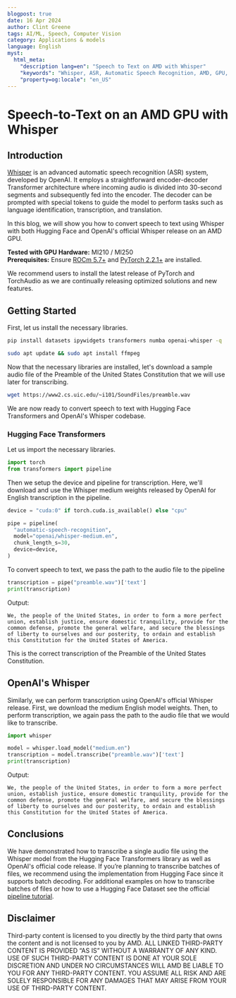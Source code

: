 ```yaml
---
blogpost: true
date: 16 Apr 2024
author: Clint Greene
tags: AI/ML, Speech, Computer Vision
category: Applications & models
language: English
myst:
  html_meta:
    "description lang=en": "Speech to Text on AMD with Whisper"
    "keywords": "Whisper, ASR, Automatic Speech Recognition, AMD, GPU, MI300, MI250"
    "property=og:locale": "en_US"
---
```


# Speech-to-Text on an AMD GPU with Whisper

## Introduction

[Whisper](https://openai.com/research/whisper) is an advanced automatic speech recognition (ASR) system, developed by OpenAI. It employs a straightforward encoder-decoder Transformer architecture where incoming audio is divided into 30-second segments and subsequently fed into the encoder. The decoder can be prompted with special tokens to guide the model to perform tasks such as language identification, transcription, and translation.

In this blog, we will show you how to convert speech to text using Whisper with both Hugging Face and OpenAI's official Whisper release on an AMD GPU.

**Tested with GPU Hardware:** MI210 / MI250\
**Prerequisites:** Ensure [ROCm 5.7+](https://rocm.docs.amd.com/projects/install-on-linux/en/latest/index.html) and [PyTorch 2.2.1+](https://rocm.docs.amd.com/projects/install-on-linux/en/latest/how-to/3rd-party/pytorch-install.html) are installed.

We recommend users to install the latest release of PyTorch and TorchAudio as we are continually releasing optimized solutions and new features.

## Getting Started

First, let us install the necessary libraries.

```bash
pip install datasets ipywidgets transformers numba openai-whisper -q
```

```bash
sudo apt update && sudo apt install ffmpeg
```

Now that the necessary libraries are installed, let's download a sample audio file of the Preamble of the United States Constitution that we will use later for transcribing.

```bash
wget https://www2.cs.uic.edu/~i101/SoundFiles/preamble.wav
```

We are now ready to convert speech to text with Hugging Face Transformers and OpenAI's Whisper codebase.

### Hugging Face Transformers

Let us import the necessary libraries.

```python
import torch
from transformers import pipeline
```

Then we setup the device and pipeline for transcription. Here, we'll download and use the Whisper medium weights released by OpenAI for English transcription in the pipeline.

```python
device = "cuda:0" if torch.cuda.is_available() else "cpu"

pipe = pipeline(
  "automatic-speech-recognition",
  model="openai/whisper-medium.en",
  chunk_length_s=30,
  device=device,
)
```

To convert speech to text, we pass the path to the audio file to the pipeline

```python
transcription = pipe("preamble.wav")['text']
print(transcription)
```

Output:

```text
We, the people of the United States, in order to form a more perfect union, establish justice, ensure domestic tranquility, provide for the common defense, promote the general welfare, and secure the blessings of liberty to ourselves and our posterity, to ordain and establish this Constitution for the United States of America.
```

This is the correct transcription of the Preamble of the United States Constitution.

## OpenAI's Whisper

Similarly, we can perform transcription using OpenAI's official Whisper release. First, we download the medium English model weights. Then, to perform transcription, we again pass the path to the audio file that we would like to transcribe.

```python
import whisper

model = whisper.load_model("medium.en")
transcription = model.transcribe("preamble.wav")['text']
print(transcription)
```

Output:

```text
We, the people of the United States, in order to form a more perfect union, establish justice, ensure domestic tranquility, provide for the common defense, promote the general welfare, and secure the blessings of liberty to ourselves and our posterity, to ordain and establish this Constitution for the United States of America.
```

## Conclusions

We have demonstrated how to transcribe a single audio file using the Whisper model from the Hugging Face Transformers library as well as OpenAI's official code release. If you’re planning to transcribe batches of files, we recommend using the implementation from Hugging Face since it supports batch decoding. For additional examples on how to transcribe batches of files or how to use a Hugging Face Dataset see the official [pipeline tutorial](https://huggingface.co/docs/transformers/pipeline_tutorial).

## Disclaimer

Third-party content is licensed to you directly by the third party that owns the content and is not licensed to you by AMD. ALL LINKED THIRD-PARTY CONTENT IS PROVIDED “AS IS” WITHOUT A WARRANTY OF ANY KIND. USE OF SUCH THIRD-PARTY CONTENT IS DONE AT
YOUR SOLE DISCRETION AND UNDER NO CIRCUMSTANCES WILL AMD BE LIABLE TO YOU FOR
ANY THIRD-PARTY CONTENT. YOU ASSUME ALL RISK AND ARE SOLELY RESPONSIBLE FOR ANY
DAMAGES THAT MAY ARISE FROM YOUR USE OF THIRD-PARTY CONTENT.
